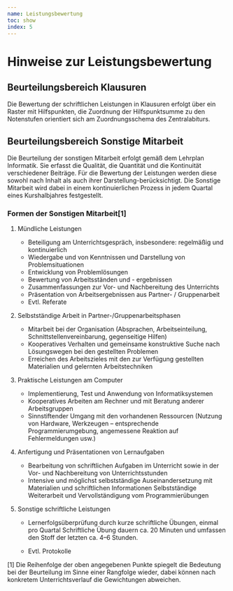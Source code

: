 ```yaml
---
name: Leistungsbewertung
toc: show
index: 5
---
```


# Hinweise zur Leistungsbewertung

## Beurteilungsbereich Klausuren

Die Bewertung der schriftlichen Leistungen in Klausuren erfolgt über ein Raster mit Hilfspunkten, die Zuordnung der Hilfspunktsumme zu den Notenstufen orientiert sich am Zuordnungsschema des Zentralabiturs.

## Beurteilungsbereich Sonstige Mitarbeit

Die Beurteilung der sonstigen Mitarbeit erfolgt gemäß dem Lehrplan Informatik. Sie erfasst die Qualität, die Quantität und die Kontinuität verschiedener Beiträge. Für die Bewertung der Leistungen werden diese sowohl nach Inhalt als auch ihrer Darstellung-berücksichtigt. Die Sonstige Mitarbeit wird dabei in einem kontinuierlichen Prozess in jedem Quartal eines Kurshalbjahres festgestellt.


### Formen der Sonstigen Mitarbeit[1]

1.  Mündliche Leistungen
   
    * Beteiligung am Unterrichtsgespräch, insbesondere: regelmäßig und kontinuierlich
    * Wiedergabe und von Kenntnissen und Darstellung von Problemsituationen
    * Entwicklung von Problemlösungen
    * Bewertung von Arbeitsständen und - ergebnissen
    * Zusammenfassungen zur Vor- und Nachbereitung des Unterrichts
    * Präsentation von Arbeitsergebnissen aus Partner- / Gruppenarbeit
    * Evtl. Referate

2. Selbstständige Arbeit in Partner-/Gruppenarbeitsphasen

    * Mitarbeit bei der Organisation (Absprachen, Arbeitseinteilung, Schnittstellenvereinbarung, gegenseitige Hilfen)
    * Kooperatives Verhalten und gemeinsame konstruktive Suche nach Lösungswegen bei den gestellten Problemen
    * Erreichen des Arbeitszieles mit den zur Verfügung gestellten Materialien und gelernten Arbeitstechniken
3. Praktische Leistungen am Computer

    * Implementierung, Test und Anwendung von Informatiksystemen
    * Kooperatives Arbeiten am Rechner und mit Beratung anderer Arbeitsgruppen
    * Sinnstiftender Umgang mit den vorhandenen Ressourcen (Nutzung von Hardware, Werkzeugen – entsprechende Programmierumgebung, angemessene Reaktion auf Fehlermeldungen usw.)
4. Anfertigung und Präsentationen von Lernaufgaben

    * Bearbeitung von schriftlichen Aufgaben im Unterricht sowie in der Vor- und Nachbereitung von Unterrichtsstunden
    * Intensive und möglichst selbstständige Auseinandersetzung mit Materialien und schriftlichen Informationen
Selbstständige Weiterarbeit und Vervollständigung vom Programmierübungen
5. Sonstige schriftliche Leistungen

    * Lernerfolgsüberprüfung durch kurze schriftliche Übungen, einmal pro Quartal
Schriftliche Übung dauern ca. 20 Minuten und umfassen den Stoff der letzten ca. 4–6 Stunden.

    * Evtl. Protokolle

[1] Die Reihenfolge der oben angegebenen Punkte spiegelt die Bedeutung bei der Beurteilung im Sinne einer Rangfolge wieder, dabei können nach konkretem Unterrichtsverlauf die Gewichtungen abweichen.

